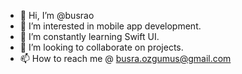 - 👋 Hi, I’m @busrao
- 👀 I’m interested in mobile app development.
- 🌱 I’m constantly learning Swift UI.
- 💞️ I’m looking to collaborate on projects.
- 📫 How to reach me @ busra.ozgumus@gmail.com

<!---
busrao/busrao is a ✨ special ✨ repository because its `README.md` (this file) appears on your GitHub profile.
You can click the Preview link to take a look at your changes.
--->
